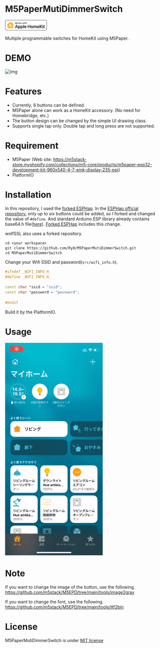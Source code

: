 # M5PaperMutiDimmerSwitch

![img](image/homekit-badge.png)

Multiple programmable switches for HomeKit using M5Paper.
 
# DEMO
 
![img](image/demo.gif)
 
# Features

* Currently, 8 buttons can be defined.
* M5Paper alone can work as a HomeKit accessory. (No need for Homebridge, etc.)
* The button design can be changed by the simple UI drawing class.
* Supports single tap only. Double tap and long press are not supported.
 
# Requirement

* M5Paper (Web site: https://m5stack-store.myshopify.com/collections/m5-core/products/m5paper-esp32-development-kit-960x540-4-7-eink-display-235-ppi)
* PlatformIO
 
# Installation
In this repository, I used the [forked ESPHap](https://github.com/Ry0/ESPHap).
In the [ESPHap official repository](https://github.com/Yurik72/ESPHap), only up to six buttons could be added, so I forked and changed the value of `#define`.
And standard Arduino ESP library already contains base64.h file([here](https://github.com/Yurik72/ESPHap/pull/50)).
[Forked ESPHap](https://github.com/Ry0/ESPHap) includes this change.

wolfSSL also uses a forked repository.

```
cd <your workspace>
git clone https://github.com/Ry0/M5PaperMutiDimmerSwitch.git
cd M5PaperMutiDimmerSwitch
```

Change your Wifi SSID and password(`src/wifi_info.h`).

```cpp
#ifndef _WIFI_INFO_H_
#define _WIFI_INFO_H_

const char *ssid = "ssid";
const char *password = "password";

#endif
```

Build it by the PlatformIO.
 
# Usage
 
![img](image/setup.gif)
 
# Note
 
If you want to change the image of the button, use the following.  
https://github.com/m5stack/M5EPD/tree/main/tools/image2gray

If you want to change the font, use the following.  
https://github.com/m5stack/M5EPD/tree/main/tools/ttf2bin
 
# License
 
M5PaperMutiDimmerSwitch is under [MIT license](./LICENSE)
